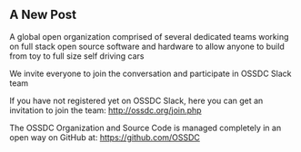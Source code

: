 ## A New Post

A global open organization comprised of several dedicated teams working on full stack open source software and hardware to allow anyone to build from toy to full size self driving cars

We invite everyone to join the conversation and participate in OSSDC Slack team

If you have not registered yet on OSSDC Slack, here you can get an invitation to join the team: http://ossdc.org/join.php

The OSSDC Organization and Source Code is managed completely in an open way on GitHub at: https://github.com/OSSDC

